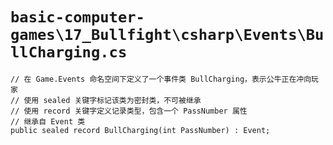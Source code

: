 # `basic-computer-games\17_Bullfight\csharp\Events\BullCharging.cs`

```
// 在 Game.Events 命名空间下定义了一个事件类 BullCharging，表示公牛正在冲向玩家
// 使用 sealed 关键字标记该类为密封类，不可被继承
// 使用 record 关键字定义记录类型，包含一个 PassNumber 属性
// 继承自 Event 类
public sealed record BullCharging(int PassNumber) : Event;
```